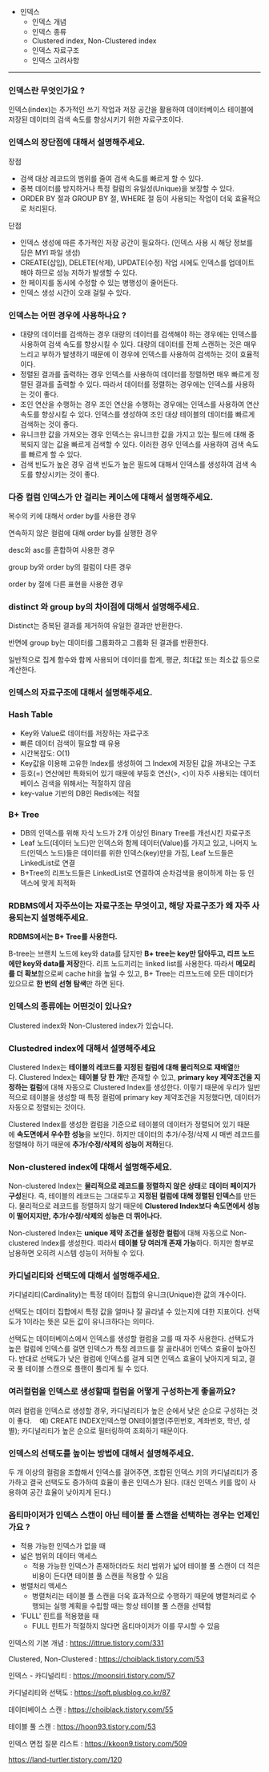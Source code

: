 - 인덱스
    - 인덱스 개념
    - 인덱스 종류
    - Clustered index, Non-Clustered index
    - 인덱스 자료구조
    - 인덱스 고려사항

---

### 인덱스란 무엇인가요 ?

인덱스(index)는 추가적인 쓰기 작업과 저장 공간을 활용하여 데이터베이스 테이블에 저장된 데이터의 검색 속도를 향상시키기 위한 자료구조이다.

### 인덱스의 장단점에 대해서 설명해주세요.

장점

- 검색 대상 레코드의 범위를 줄여 검색 속도를 빠르게 할 수 있다.
- 중복 데이터를 방지하거나 특정 컬럼의 유일성(Unique)을 보장할 수 있다.
- ORDER BY 절과 GROUP BY 절, WHERE 절 등이 사용되는 작업이 더욱 효율적으로 처리된다.

단점

- 인덱스 생성에 따른 추가적인 저장 공간이 필요하다. (인덱스 사용 시 해당 정보를 담은 MYI 파일 생성)
- CREATE(삽입), DELETE(삭제), UPDATE(수정) 작업 시에도 인덱스를 업데이트해야 하므로 성능 저하가 발생할 수 있다.
- 한 페이지를 동시에 수정할 수 있는 병행성이 줄어든다.
- 인덱스 생성 시간이 오래 걸릴 수 있다.

### 인덱스는 어떤 경우에 사용하나요 ?

- 대량의 데이터를 검색하는 경우
대량의 데이터를 검색해야 하는 경우에는 인덱스를 사용하여 검색 속도를 향상시킬 수 있다. 
대량의 데이터를 전체 스캔하는 것은 매우 느리고 부하가 발생하기 때문에 이 경우에 인덱스를 사용하여 검색하는 것이 효율적이다.
- 정렬된 결과를 출력하는 경우
인덱스를 사용하여 데이터를 정렬하면 매우 빠르게 정렬된 결과를 출력할 수 있다. 따라서 데이터를 정렬하는 경우에는 인덱스를 사용하는 것이 좋다.
- 조인 연산을 수행하는 경우
조인 연산을 수행하는 경우에는 인덱스를 사용하여 연산 속도를 향상시킬 수 있다. 
인덱스를 생성하여 조인 대상 테이블의 데이터를 빠르게 검색하는 것이 좋다.
- 유니크한 값을 가져오는 경우
인덱스는 유니크한 값을 가지고 있는 필드에 대해 중복되지 않는 값을 빠르게 검색할 수 있다. 
이러한 경우 인덱스를 사용하여 검색 속도를 빠르게 할 수 있다.
- 검색 빈도가 높은 경우
검색 빈도가 높은 필드에 대해서 인덱스를 생성하여 검색 속도를 향상시키는 것이 좋다.

### **다중 컬럼 인덱스가 안 걸리는 케이스에 대해서 설명해주세요.**

복수의 키에 대해서 order by를 사용한 경우

연속하지 않은 컬럼에 대해 order by를 실행한 경우

desc와 asc를 혼합하여 사용한 경우

group by와 order by의 컬럼이 다른 경우

order by 절에 다른 표현을 사용한 경우

### **distinct 와 group by의 차이점에 대해서 설명해주세요.**

Distinct는 중복된 결과를 제거하여 유일한 결과만 반환한다.

반면에 group by는 데이터를 그룹화하고 그룹화 된 결과를 반환한다.

일반적으로 집계 함수와 함께 사용되어 데이터를 합계, 평균, 최대값 또는 최소값 등으로 계산한다.

### 인덱스의 자료구조에 대해서 설명해주세요.

### Hash Table

- Key와 Value로 데이터를 저장하는 자료구조
- 빠른 데이터 검색이 필요할 때 유용
- 시간복잡도: O(1)
- Key값을 이용해 고유한 Index를 생성하여 그 Index에 저장된 값을 꺼내오는 구조
- 등호(=) 연산에만 특화되어 있기 때문에 부등호 연산(>, <)이 자주 사용되는 데이터베이스 검색을 위해서는 적절하지 않음
- key-value 기반의 DB인 Redis에는 적절

### B+ Tree

- DB의 인덱스를 위해 자식 노드가 2개 이상인 Binary Tree를 개선시킨 자료구조
- Leaf 노드(데이터 노드)만 인덱스와 함께 데이터(Value)를 가지고 있고, 나머지 노드(인덱스 노드)들은 데이터를 위한 인덱스(key)만을 가짐, Leaf 노드들은 LinkedList로 연결
- B+Tree의 리프노드들은 LinkedList로 연결하여 순차검색을 용이하게 하는 등 인덱스에 맞게 최적화

### RDBMS에서 자주쓰이는 자료구조는 무엇이고, 해당 자료구조가 왜 자주 사용되는지 설명해주세요.

**RDBMS에서는 B+ Tree를 사용한다.**

B-tree는 브랜치 노드에 key와 data를 담지만 **B+ tree는 key만 담아두고, 리프 노드에만 key와 data를 저장**한다. 리프 노드끼리는 linked list를 사용한다. 따라서 **메모리를 더 확보**함으로써 cache hit을 높일 수 있고, B+ Tree는 리프노드에 모든 데이터가 있으므로 **한 번의 선형 탐색**만 하면 된다.

### 인덱스의 종류에는 어떤것이 있나요?

Clustered index와 Non-Clustered index가 있습니다.

### Clustedred index에 대해서 설명해주세요

Clustered Index는 **테이블의 레코드를 지정된 컬럼에 대해 물리적으로 재배열**한다. Clustered Index는 **테이블 당 한 개**만 존재할 수 있고, **primary key 제약조건을 지정하는 컬럼**에 대해 자동으로 Clustered Index를 생성한다. 이렇기 때문에 우리가 일반적으로 테이블을 생성할 때 특정 컬럼에 primary key 제약조건을 지정했다면, 데이터가 자동으로 정렬되는 것이다.

Clustered Index를 생성한 컬럼을 기준으로 테이블의 데이터가 정렬되어 있기 때문에 **속도면에서 우수한 성능**을 보인다. 하지만 데이터의 추가/수정/삭제 시 매번 레코드를 정렬해야 하기 때문에 **추가/수정/삭제의 성능이 저하**된다.

### Non-clustered index에 대해서 설명해주세요.

Non-clustered Index는 **물리적으로 레코드를 정렬하지 않은 상태**로 **데이터 페이지가 구성**된다. 즉, 테이블의 레코드는 그대로두고 **지정된 컬럼에 대해 정렬된 인덱스**를 만든다. 물리적으로 레코드를 정렬하지 않기 때문에 **Clustered Index보다 속도면에서 성능이 떨어지지만, 추가/수정/삭제의 성능은 더 뛰어나다.**

Non-clustered Index는 **unique 제약 조건을 설정한 컬럼**에 대해 자동으로 Non-clustered Index를 생성한다. 따라서 **테이블 당 여러개 존재 가능**하다. 하지만 함부로 남용하면 오히려 시스템 성능이 저하될 수 있다.

### 카디널리티와 선택도에 대해서 설명해주세요.

카디널리티(Cardinality)는 특정 데이터 집합의 유니크(Unique)한 값의 개수이다.

선택도는 데이터 집합에서 특정 값을 얼마나 잘 골라낼 수 있는지에 대한 지표이다. 선택도가 1이라는 뜻은 모든 값이 유니크하다는 의미다.

선택도는 데이터베이스에서 인덱스를 생성할 컬럼을 고를 때 자주 사용한다. 선택도가 높은 컬럼에 인덱스를 걸면 인덱스가 특정 레코드를 잘 골라내어 인덱스 효율이 높아진다. 반대로 선택도가 낮은 컬럼에 인덱스를 걸게 되면 인덱스 효율이 낮아지게 되고, 결국 풀 테이블 스캔으로 플랜이 풀리게 될 수 있다.

### 여러컬럼을 인덱스로 생성할때 컬럼을 어떻게 구성하는게 좋을까요?

여러 컬럼을 인덱스로 생성할 경우, 카디널리티가 높은 순에서 낮은 순으로 구성하는 것이 좋다.   
예) CREATE INDEX인덱스명 ON테이블명(주민번호, 계좌번호, 학년, 성별); 
카디널리티가 높은 순으로 필터링하여 조회하기 때문이다.

### 인덱스의 선택도를 높이는 방법에 대해서 설명해주세요.

두 개 이상의 컬럼을 조합해서 인덱스를 걸어주면, 조합된 인덱스 키의 카디널리티가 증가하고 결국 선택도도 증가하여 효율이 좋은 인덱스가 된다. (대신 인덱스 키를 많이 사용하여 공간 효율이 낮아지게 된다.)

### 옵티마이저가 인덱스 스캔이 아닌 테이블 풀 스캔을 선택하는 경우는 언제인가요 ?

- 적용 가능한 인덱스가 없을 때
- 넓은 범위의 데이터 액세스
    - 적용 가능한 인덱스가 존재하더라도 처리 범위가 넓어 테이블 풀 스캔이 더 적은 비용이 든다면 테이블 풀 스캔을 적용할 수 있음
- 병렬처리 액세스
    - 병렬처리는 테이블 풀 스캔을 더욱 효과적으로 수행하기 때문에 병렬처리로 수행되는 실행 계획을 수립할 때는 항상 테이블 풀 스캔을 선택함
- 'FULL' 힌트를 적용했을 때
    - FULL 힌트가 적절하지 않다면 옵티마이저가 이를 무시할 수 있음


인덱스의 기본 개념 : https://ittrue.tistory.com/331

Clustered, Non-Clustered :  https://choiblack.tistory.com/53 

인덱스 - 카디널리티 : https://moonsiri.tistory.com/57

카디널리티와 선택도 : https://soft.plusblog.co.kr/87

데이터베이스 스캔 : https://choiblack.tistory.com/55 

테이블 풀 스캔 : https://hoon93.tistory.com/53

인덱스 면접 질문 리스트 : 
 https://kkoon9.tistory.com/509

https://land-turtler.tistory.com/120
